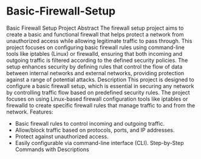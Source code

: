 # Basic-Firewall-Setup
Basic Firewall Setup Project
Abstract
The firewall setup project aims to create a basic and functional firewall that helps protect a network from unauthorized access while allowing legitimate traffic to pass through. This project focuses on configuring basic firewall rules using command-line tools like iptables (Linux) or firewalld, ensuring that both incoming and outgoing traffic is filtered according to the defined security policies. The setup enhances security by defining rules that control the flow of data between internal networks and external networks, providing protection against a range of potential attacks.
Description
This project is designed to configure a basic firewall setup, which is essential in securing any network by controlling traffic flow based on predefined security rules. The project focuses on using Linux-based firewall configuration tools like iptables or firewalld to create specific firewall rules that manage traffic to and from the network.
Features:
- Basic firewall rules to control incoming and outgoing traffic.
- Allow/block traffic based on protocols, ports, and IP addresses.
- Protect against unauthorized access.
- Easily configurable via command-line interface (CLI).
Step-by-Step Commands with Descriptions
